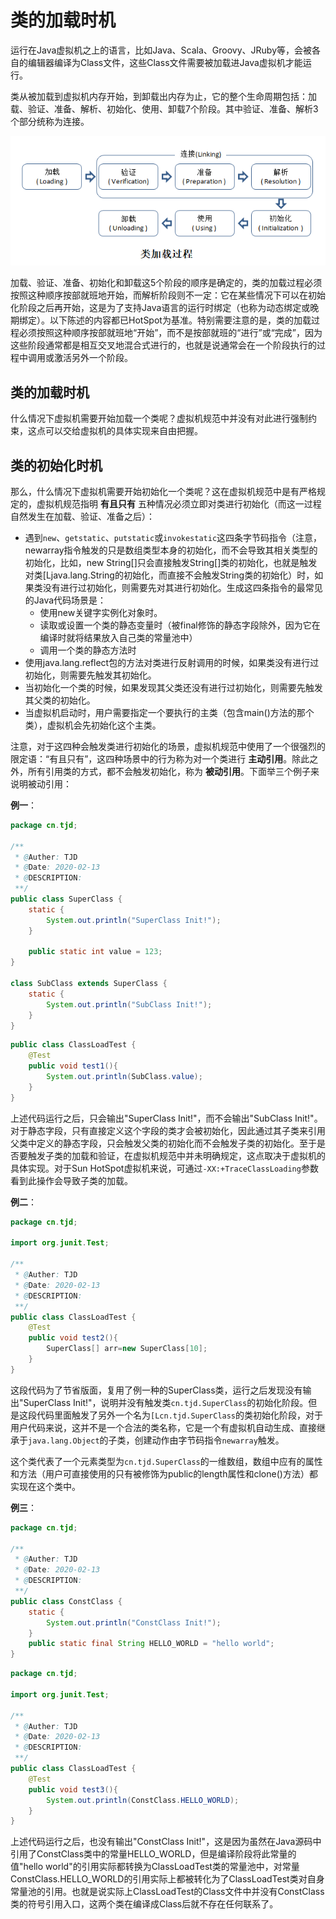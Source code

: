 # 类的加载时机

运行在Java虚拟机之上的语言，比如Java、Scala、Groovy、JRuby等，会被各自的编辑器编译为Class文件，这些Class文件需要被加载进Java虚拟机才能运行。

类从被加载到虚拟机内存开始，到卸载出内存为止，它的整个生命周期包括：加载、验证、准备、解析、初始化、使用、卸载7个阶段。其中验证、准备、解析3个部分统称为连接。

![](../images/34.png)

加载、验证、准备、初始化和卸载这5个阶段的顺序是确定的，类的加载过程必须按照这种顺序按部就班地开始，而解析阶段则不一定：它在某些情况下可以在初始化阶段之后再开始，这是为了支持Java语言的运行时绑定（也称为动态绑定或晚期绑定）。以下陈述的内容都已HotSpot为基准。特别需要注意的是，类的加载过程必须按照这种顺序按部就班地“开始”，而不是按部就班的“进行”或“完成”，因为这些阶段通常都是相互交叉地混合式进行的，也就是说通常会在一个阶段执行的过程中调用或激活另外一个阶段。

## 类的加载时机

什么情况下虚拟机需要开始加载一个类呢？虚拟机规范中并没有对此进行强制约束，这点可以交给虚拟机的具体实现来自由把握。

## 类的初始化时机

那么，什么情况下虚拟机需要开始初始化一个类呢？这在虚拟机规范中是有严格规定的，虚拟机规范指明 **有且只有** 五种情况必须立即对类进行初始化（而这一过程自然发生在加载、验证、准备之后）：

- 遇到`new`、`getstatic`、`putstatic`或`invokestatic`这四条字节码指令（注意，newarray指令触发的只是数组类型本身的初始化，而不会导致其相关类型的初始化，比如，new String[]只会直接触发String[]类的初始化，也就是触发对类[Ljava.lang.String的初始化，而直接不会触发String类的初始化）时，如果类没有进行过初始化，则需要先对其进行初始化。生成这四条指令的最常见的Java代码场景是：
  - 使用new关键字实例化对象时。
  - 读取或设置一个类的静态变量时（被final修饰的静态字段除外，因为它在编译时就将结果放入自己类的常量池中）
  - 调用一个类的静态方法时
- 使用java.lang.reflect包的方法对类进行反射调用的时候，如果类没有进行过初始化，则需要先触发其初始化。
- 当初始化一个类的时候，如果发现其父类还没有进行过初始化，则需要先触发其父类的初始化。
- 当虚拟机启动时，用户需要指定一个要执行的主类（包含main()方法的那个类），虚拟机会先初始化这个主类。

注意，对于这四种会触发类进行初始化的场景，虚拟机规范中使用了一个很强烈的限定语：“有且只有”，这四种场景中的行为称为对一个类进行 **主动引用**。除此之外，所有引用类的方式，都不会触发初始化，称为 **被动引用**。下面举三个例子来说明被动引用：

**例一**：

```java
package cn.tjd;

/**
 * @Auther: TJD
 * @Date: 2020-02-13
 * @DESCRIPTION:
 **/
public class SuperClass {
    static {
        System.out.println("SuperClass Init!");
    }

    public static int value = 123;
}

class SubClass extends SuperClass {
    static {
        System.out.println("SubClass Init!");
    }
}

```

```java
public class ClassLoadTest {
    @Test
    public void test1(){
        System.out.println(SubClass.value);
    }
}
```

上述代码运行之后，只会输出"SuperClass Init!"，而不会输出"SubClass Init!"。对于静态字段，只有直接定义这个字段的类才会被初始化，因此通过其子类来引用父类中定义的静态字段，只会触发父类的初始化而不会触发子类的初始化。至于是否要触发子类的加载和验证，在虚拟机规范中并未明确规定，这点取决于虚拟机的具体实现。对于Sun HotSpot虚拟机来说，可通过`-XX:+TraceClassLoading`参数看到此操作会导致子类的加载。



**例二**：

```java
package cn.tjd;

import org.junit.Test;

/**
 * @Auther: TJD
 * @Date: 2020-02-13
 * @DESCRIPTION:
 **/
public class ClassLoadTest {
    @Test
    public void test2(){
        SuperClass[] arr=new SuperClass[10];
    }
}

```

这段代码为了节省版面，复用了例一种的SuperClass类，运行之后发现没有输出"SuperClass Init!"，说明并没有触发类`cn.tjd.SuperClass`的初始化阶段。但是这段代码里面触发了另外一个名为`[Lcn.tjd.SuperClass`的类初始化阶段，对于用户代码来说，这并不是一个合法的类名称，它是一个有虚拟机自动生成、直接继承于`java.lang.Object`的子类，创建动作由字节码指令`newarray`触发。

这个类代表了一个元素类型为`cn.tjd.SuperClass`的一维数组，数组中应有的属性和方法（用户可直接使用的只有被修饰为public的length属性和clone()方法）都实现在这个类中。

**例三**：

```java
package cn.tjd;

/**
 * @Auther: TJD
 * @Date: 2020-02-13
 * @DESCRIPTION:
 **/
public class ConstClass {
    static {
        System.out.println("ConstClass Init!");
    }
    public static final String HELLO_WORLD = "hello world";
}

```

```java
package cn.tjd;

import org.junit.Test;

/**
 * @Auther: TJD
 * @Date: 2020-02-13
 * @DESCRIPTION:
 **/
public class ClassLoadTest {
    @Test
    public void test3(){
        System.out.println(ConstClass.HELLO_WORLD);
    }
}

```

上述代码运行之后，也没有输出"ConstClass Init!"，这是因为虽然在Java源码中引用了ConstClass类中的常量HELLO_WORLD，但是编译阶段将此常量的值"hello world"的引用实际都转换为ClassLoadTest类的常量池中，对常量ConstClass.HELLO_WORLD的引用实际上都被转化为了ClassLoadTest类对自身常量池的引用。也就是说实际上ClassLoadTest的Class文件中并没有ConstClass类的符号引用入口，这两个类在编译成Class后就不存在任何联系了。